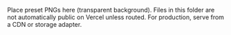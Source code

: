 Place preset PNGs here (transparent background). Files in this folder are not automatically public on Vercel unless routed. For production, serve from a CDN or storage adapter.

